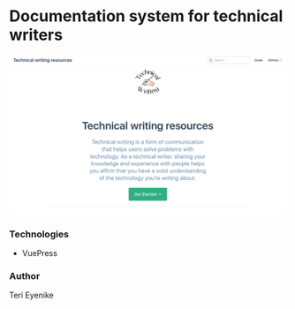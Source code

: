 # Documentation system for technical writers

![system documentation homepage](./documentation.png)

### Technologies

- VuePress

### Author

Teri Eyenike
